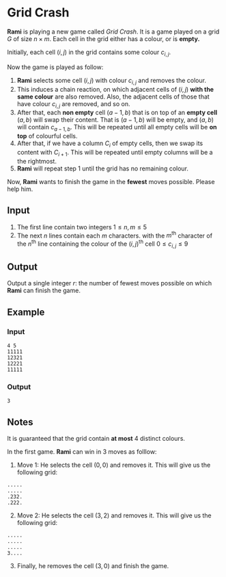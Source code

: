 # Grid Crash

**Rami** is playing a new game called *Grid Crash*. It is a game played on a grid $G$ of size $n\times m.$
Each cell in the grid either has a colour, or is **empty.**

Initially, each cell $(i,j)$ in the grid contains some colour $c_{i,j}.$ 


Now the game is played as follow:
1. **Rami** selects some cell $(i,j)$  with colour $c_{i,j}$ and removes the colour.
2. This induces a chain reaction, on which adjacent cells of $(i,j)$ **with the same colour** are also removed. Also, the adjacent cells of those that have colour $c_{i,j}$ are removed, and so on.
3. After that, each **non empty** cell $(a-1,b)$ that is on top of an **empty cell** $(a,b)$ will swap their content. That is $(a-1,b)$ will be empty, and $(a,b)$ will contain $c_{a-1,b}.$ This will be repeated until all empty cells will be **on top** of colourful cells.
4. After that, if we have a column $C_{i}$ of empty cells, then we swap its content with $C_{i+1}.$ This will be repeated until empty columns will be a the rightmost.
5. **Rami** will repeat step 1 until the grid has no remaining colour.

Now, **Rami** wants to finish the game in the **fewest** moves possible. Please help him.

## Input
1. The first line contain two integers $1\le n,m \le 5$
2. The next $n$ lines contain each $m$ characters. with the $m^{\text{th}}$ character of the $n^{\text{th}}$ line containing the colour of the $(i,j)^{\text{th}}$ cell $0 \le c_{i,j} \le 9$
## Output
Output a single integer $r:$ the number of fewest moves possible on which **Rami** can finish the game.

## Example
### Input
```
4 5
11111
12321
12221
11111
```

### Output
```
3
```


## Notes
It is guaranteed that the grid contain **at most** $4$ distinct colours.

In the first game. **Rami** can win in $3$ moves as folllow:
1. Move 1: He selects the cell $(0,0)$ and removes it. This will give us the following grid:
```
.....
.....
.232.
.222.   
```
2. Move 2: He selects the cell $(3,2)$ and removes it. This will give us the following grid:
```
.....
.....
.....
3....      
```
3. Finally, he removes the cell $(3,0)$ and finish the game.


